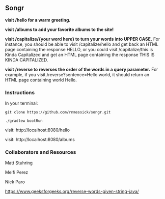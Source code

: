 ## Songr

**visit /hello for a warm greeting.**

**visit /albums to add your favorite albums to the site!**

**visit /capitalize/{your word here} to turn your words into UPPER CASE.** For instance, you should be able to visit /capitalize/hello and get back an HTML page containing the response HELLO, or you could visit /capitalize/this is Kinda Capitalized and get an HTML page containing the response THIS IS KINDA CAPITALIZED.

**visit /reverse to reverses the order of the words in a query parameter.** For example, if you visit /reverse?sentence=Hello world, it should return an HTML page containing world Hello.

### Instructions

In your terminal:

`git clone https://github.com/rnmessick/songr.git`

`./gradlew bootRun`

visit: http://localhost:8080/hello

visit: http://localhost:8080/albums

### Collaborators and Resources

Matt Stuhring

Melfi Perez

Nick Paro

https://www.geeksforgeeks.org/reverse-words-given-string-java/
